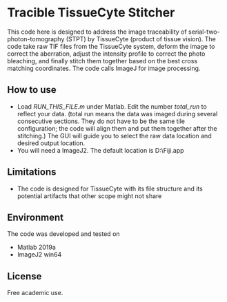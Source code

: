 
# Tracible TissueCyte Stitcher
This code here is designed to address the image traceability of serial-two-photon-tomography (STPT) by TissueCyte (product of tissue vision). The code take raw TIF files from the TissueCyte  system, deform the image to correct the aberration, adjust the intensity profile to correct the photo bleaching, and finally stitch them together based on the best cross matching coordinates. The code calls ImageJ for image processing.  

## How to use
- Load *RUN_THIS_FILE.m* under Matlab.  Edit the number *total_run* to reflect your data. (total run means the data was imaged during several consecutive sections. They do not have to be the same tile configuration; the code will align them and put them together after the stitching.)  The GUI will guide you to select the raw data location and desired output location. 
- You will need a ImageJ2. The default location is D:\Fiji.app

## Limitations
- The code is designed for TissueCyte with its file structure and its potential artifacts that other scope might not share

## Environment
The code was developed and tested on
- Matlab 2019a
- ImageJ2 win64

## License
Free academic use.

